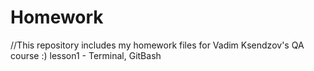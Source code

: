# Homework
//This repository includes my homework files for Vadim Ksendzov's QA course :)
lesson1 - Terminal, GitBash
